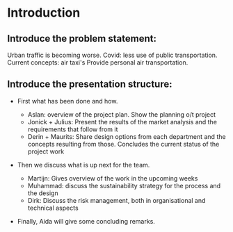 # Introduction
## Introduce the problem statement:
Urban traffic is becoming worse. 
Covid: less use of public transportation.
Current concepts: air taxi's
Provide personal air transportation.

## Introduce the presentation structure:
* First what has been done and how.
    * Aslan: overview of the project plan. Show the planning o/t project
    * Jonick + Julius: Present the results of the market analysis and the requirements that
     follow from it
    * Derin + Maurits: Share design options from each department and the concepts resulting from
     those.
  Concludes the current status of the project work   
* Then we discuss what is up next for the team.
    * Martijn: Gives overview of the work in the upcoming weeks
    * Muhammad: discuss the sustainability strategy for the process and the design
    * Dirk: Discuss the risk management, both in organisational and technical aspects
    
* Finally, Aida will give some concluding remarks.
